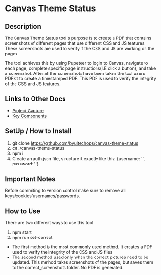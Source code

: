 # Canvas Theme Status

## Description
The Canvas Theme Status tool's purpose is to create a PDF that contains screenshots of
different pages that use different CSS and JS features. These screenshots are used to verify
if the CSS and JS are working on the pages.

The tool achieves this by using Pupeteer to login to Canvas, navigate to each page, complete specific
page instructions(I.E click a button), and take a screenshot. After all the screenshots have been taken
the tool users PDFkit to create a timestamped PDF. This PDF is used to verify the integrity of the CSS
and JS features. 

## Links to Other Docs

- [Project Capture](./docs/01_ProjectCaptureDoc.md)
- [Key Components](./docs/02_KeyComponentsDoc.md)


## SetUp / How to Install
1. git clone https://github.com/byuitechops/canvas-theme-status
2. cd ./canvas-theme-status
3. npm i
4. Create an auth.json file, structure it exactly like this: {username: '', password: ''}

## Important Notes
Before commiting to version control make sure to remove all keys/cookies/usernames/passwords.

## How to Use
There are two different ways to use this tool
1. npm start
2. npm run set-correct

* The first method is the most commonly used method. It creates a PDF used to verify the integrity of the
CSS and JS files.
* The second method used only when the correct pictures need to be updated. This method takes screenshots
of the pages, but saves them to the correct_screenshots folder. No PDF is generated.